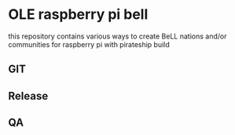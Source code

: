 OLE raspberry pi bell
=====================

this repository contains various ways to create BeLL nations and/or communities for raspberry pi with pirateship build

GIT
---

Release
-------

QA
--
